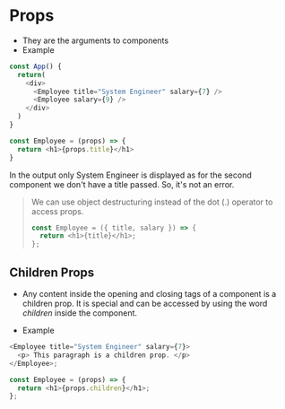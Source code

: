 # Props

- They are the arguments to components
- Example

```javascript
const App() {
  return(
    <div>
      <Employee title="System Engineer" salary={7} />
      <Employee salary={9} />
    </div>
  )
}

const Employee = (props) => {
  return <h1>{props.title}</h1>
}
```

In the output only System Engineer is displayed as for the second component we don't have a title passed.
So, it's not an error.

> We can use object destructuring instead of the dot (.) operator to access props.
>
> ```javascript
> const Employee = ({ title, salary }) => {
>   return <h1>{title}</h1>;
> };
> ```

## Children Props

- Any content inside the opening and closing tags of a component is a children prop. It is special and can be accessed by using the word _children_ inside the component.

- Example

```javascript
<Employee title="System Engineer" salary={7}>
  <p> This paragraph is a children prop. </p>
</Employee>;

const Employee = (props) => {
  return <h1>{props.children}</h1>;
};
```
